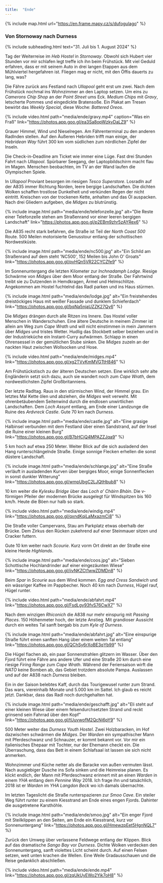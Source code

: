 ```yaml
---
title:  "Ende"
---
```


{% include map.html url="https://en.frame.mapy.cz/s/dufogulago" %}

### Von Stornoway nach Durness

{% include subheading.html text="31. Juli bis 1. August 2024" %} 

Tag der Weiterreise im *Heb Hostel* in *Stornoway*.
Obwohl sich Hubert vier Stunden vor mir schlafen legt treffe ich ihn beim Frühstück.
Mit viel Geduld erfahren, dass er mit seinem Auto in drei langen Etappen aus dem Mühlviertel hergefahren ist.
Fliegen mag er nicht, mit den Öffis dauerts zu lang, was?

Die Fähre zurück ans Festland nach *Ullapool* geht erst um zwei.
Nach dem Frühstück nochmal ins Wohnzimmer an den Laptop setzen.
Um eins zu *Camerons Chip Shop* an der *Point Street* ums Eck.
*Medium Chips* mit *Gravy*, letscherte Pommes und eingedickte Bratensoße.
Ein Plakat am Tresen bewirbt das *Weekly Special*, diese Woche: *Battered Oreos*.

{% include video.html path="media/ende/gravy.mp4" caption="Was ein Fraß" link="https://photos.app.goo.gl/ea3Sa8opWzkyDaLZ9" %}

Grauer Himmel, Wind und Nieselregen.
Am Fährenterminal zu den anderen Radlnden stellen.
Auf den Äußeren Hebriden trifft man einige, der *Hebridean Way* führt 300 km vom südlichen zum nördlichen Zipfel der Inseln.

Die Check-in-Deadline am Ticket wie immer eine Lüge.
Fast drei Stunden Fahrt nach *Ullapool*.
Spürbarer Seegang, der Laptopbildschirm macht flau im Magen.
Menschen beobachten, im TV an der Wand laufen die Olympischen Spiele.

In *Ullapool* Proviant besorgen im riesigen *Tesco Superstore*.
Losradln auf der A835 immer Richtung Norden, leere bergige Landschaften.
Die dichten Wolken schaffen trostlose Dunkelheit und verkünden Regen der nicht eintritt.
Kreischen von der trockenen Kette, anhalten und das Öl auspacken.
Nach drei Gliedern aufgeben, die *Midges* zu blutrünstig.

{% include image.html path="media/ende/telefonzelle.jpg" alt="Die Reste einer Telefonzelle stehen am Straßenrand vor einer leeren bergigen Landschaft" link="https://photos.app.goo.gl/p2EBm9zhr5zAYRex6" %}

Die A835 recht stark befahren, die Straße ist Teil der *North Coast 500* Route.
500 Meilen motorisierte Genusstour entlang der schottischen Nordwestküste.

{% include image.html path="media/ende/nc500.jpg" alt="Ein Schild am Straßenrand auf dem steht 'NC500', 152 Meilen bis John O' Groats" link="https://photos.app.goo.gl/pvHQn5VR22CYCZfe9" %}

Im Sonnenuntergang die letzten Kilometer zur *Inchnadamph Lodge*.
Riesige Schwärme von *Midges* über dem Moor entlang der Straße.
Der Fahrtwind treibt sie zu Dutzenden in Hemdkragen, Ärmel und Helmschlitze.
Angekommen am Hostel fuchtelnd das Radl parken und ins Haus stürmen.

{% include image.html path="media/ende/lodge.jpg" alt="Ein freistehendes dreistöckiges Haus mit weißer Fassade und dunklem Schieferdach" link="https://photos.app.goo.gl/bqNa5njaUZZK27Qy6" %}

Die *Midges* drängen durch alle Ritzen ins Innere.
Das Hostel voller Menschen in Wanderschuhen.
Eine ältere Deutsche in meinem Zimmer ist allein am Weg zum *Cape Wrath* und will nicht einstimmen in mein Jammern über *Midges* und tristes Wetter.
Hudlig das Stockbett selber beziehen und in der Industrieküche ein Instant-Curry aufwärmen.
Schlapp in einen Ohrensessel in der gemütlichen Stube sinken.
Die *Midges* zuzeln an der nackten Haut zwischen Wollsocken und Hose.

{% include video.html path="media/ende/midges.mp4" link="https://photos.app.goo.gl/xg2TVvKmMVGTtH846" %}

Am Frühstückstisch zu der älteren Deutschen setzen.
Eine wirklich sehr alte Engländerin setzt sich dazu, auch sie wandert noch zum *Cape Wrath*, dem nordwestlichsten Zipfel Großbritanniens.

Der letzte Radltag.
Raus in den stürmischen Wind, der Himmel grau.
Ein letztes Mal Kette ölen und abziehen, die *Midges* weit verweht.
Mit ohrenbetäubendem Seitenwind durch die endlosen unwirtlichen Landschaften.
Dem *Loch Assynt* entlang, am Ende einer Landzunge die Ruine des *Ardvreck Castle*.
Gute 70 km nach *Durness*.

{% include image.html path="media/ende/castle.jpg" alt="Eine grasige Halbinsel verbunden mit dem Festland über einen Sandstrand, auf der Insel die Ruine einer kleinen Burg" link="https://photos.app.goo.gl/B7bHCjQ4MPAZZJqa9" %}

5 km hoch auf etwa 250 Meter.
Weiter Blick auf die sich ausladend den Hang runterschlängelnde Straße.
Einige sonnige Flecken erhellen die sonst düstere Landschaft.

{% include image.html path="media/ende/schlange.jpg" alt="Eine Straße verläuft in ausladenden Kurven über bergiges Moor, einige Sonnenflecken in sonst dunkler Witterung" link="https://photos.app.goo.gl/wmpUbgC2LJQtHbub8" %}

10 km weiter die *Kylesku Bridge* über das *Loch a' Chàirn Bhàin*.
Die v-förmigen Pfeiler der modernen Brücke ausgelegt für Windspitzen bis 160 km/h.
Heute die Böen nur halb so stark.

{% include video.html path="media/ende/windig.mp4" link="https://photos.app.goo.gl/qxndKqiLaMxazmCi8" %}

Die Straße voller Campervans, Stau am Parkplatz etwas oberhalb der Brücke.
Dem Zirkus den Rücken zukehrend auf einer Steinmauer sitzen und Cracker futtern.

Gute 10 km weiter nach *Scourie*.
Kurz vorm Ort direkt an der Straße eine kleine Herde *Highlands*.

{% include image.html path="media/ende/coos.jpg" alt="Sieben Schottische Hochlandrinder auf einer eingezäunten Wiese" link="https://photos.app.goo.gl/iivNKZCt1wwZDMDn8" %}

Beim *Spar* in *Scourie* aus dem Wind kommen.
*Egg and Cress Sandwich* und ein wässriger Kaffee im Pappbecher.
Noch 40 km nach *Durness*, Hügel rauf, Hügel runter.

{% include video.html path="media/ende/abfahrt.mp4" link="https://photos.app.goo.gl/FsdLgy93fvS76CwX7" %}

Nach dem winzigen *Rhiconich* die A838 nur mehr einspurig mit *Passing Places*.
150 Höhenmeter hoch, der letzte Anstieg.
Mit grandioser Aussicht durch ein weites Tal sanft bergab bis zum *Kyle of Durness*.

{% include image.html path="media/ende/abfahrt.jpg" alt="Eine einspurige Straße führt einen sanften Hang über einem weiten Tal entlang" link="https://photos.app.goo.gl/QChSy6rXoBE3qYb99" %}

Die Hügel flachen ab, ein paar Sonnenstrahlen glitzern im Wasser.
Über den Fjord führt eine Fähre ans andere Ufer und eine Straße 20 km durch eine riesige *Firing Range* zum *Cape Wrath*.
Während der Feriensaison wirft die *NATO* keine Bomben ab, das Gebiet trotzdem absolute Pampa.
Auslassen und auf der A838 nach *Durness* bleiben.

Ein in der Saison belebtes Kaff, durch das Tourigewusel runter zum Strand.
Das wars, viereinhalb Monate und 5.000 km im Sattel.
Ich glaub es reicht jetzt.
Dankbar, dass das Radl noch durchgehalten hat.

{% include image.html path="media/ende/geschafft.jpg" alt="Eli steht auf einer kleinen Wiese über einem felsendurchsetzten Strand und reckt grinsend sein Fahrrad über den Kopf" link="https://photos.app.goo.gl/tUuvwofM2QcNj6pY9" %}

500 Meter weiter das *Durness Youth Hostel*.
Zwei Holzbaracken, im Hof dazwischen schwärmen die *Midges*.
Der *Warden* ein sympathischer Mann mit Pferdeschwanz und Schnauzer, er kommt bekannt vor.
Vor mir ein italienisches Ehepaar mit Tochter, nur der Ehemann checkt ein.
Die Überraschung, dass das Bett in einem Schlafsaal ist lassen sie sich nicht anmerken.

Wohnzimmer und Küche netter als die Baracke von außen vermuten lässt.
Nach ausgiebiger Dusche ins Sofa sinken und die Heimreise planen.
Es klickt endlich, der Mann mit Pferdeschwanz erinnert mit an einen *Warden* in einem *YHA* entlang dem *Pennine Way* 2018.
Ich frage ihn und tatsächlich, 2018 ist er *Warden* im *YHA Langdon Beck* wo ich damals übernachte.

Im letzten Tageslicht die Straße runterspazieren zur *Smoo Cave*.
Ein steiler Weg führt runter zu einem Kiesstrand am Ende eines engen Fjords.
Dahinter die ausgetretene Karsthöhle.

{% include image.html path="media/ende/smoo.jpg" alt="Ein enger Fjord mit Steilklippen an den Seiten, am Ende ein Kiesstrand, kurz vor Sonnenuntergang" link="https://photos.app.goo.gl/HmewzpEet5HgnNQL7" %}

Zurück den Umweg über verlassene Feldwege entlang der Klippen.
Blick auf das dramatische *Sango Bay* vor *Durness*.
Dichte Wolken verdecken den Sonnenuntergang, sanft violettes Licht scheint durch.
Auf einen Felsen setzen, weit unten krachen die Wellen.
Eine Weile Gradausschauen und die Reise gedanklich abschließen.

{% include video.html path="media/ende/ende.mp4" link="https://photos.app.goo.gl/zqUkUyEWo2Yik7oH8" %}
